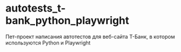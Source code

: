 # autotests_t-bank_python_playwright
Пет-проект написания автотестов для веб-сайта Т-Банк, в котором используются Python и Playwright
